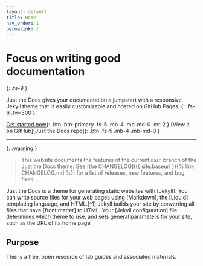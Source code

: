 ```yaml
---
layout: default
title: Home
nav_order: 1
permalink: /
---
```


# Focus on writing good documentation
{: .fs-9 }

Just the Docs gives your documentation a jumpstart with a responsive Jekyll theme that is easily customizable and hosted on GitHub Pages.
{: .fs-6 .fw-300 }

[Get started now](#getting-started){: .btn .btn-primary .fs-5 .mb-4 .mb-md-0 .mr-2 }
[View it on GitHub][Just the Docs repo]{: .btn .fs-5 .mb-4 .mb-md-0 }

---

{: .warning }
> This website documents the features of the current `main` branch of the Just the Docs theme. See [the CHANGELOG]({{ site.baseurl }}{% link CHANGELOG.md %}) for a list of releases, new features, and bug fixes. 

Just the Docs is a theme for generating static websites with [Jekyll]. You can write source files for your web pages using [Markdown], the [Liquid] templating language, and HTML.[^1] Jekyll builds your site by converting all files that have [front matter] to HTML. Your [Jekyll configuration] file determines which theme to use, and sets general parameters for your site, such as the URL of its home page.

## Purpose

This is a free, open resource of lab guides and associated materials. 